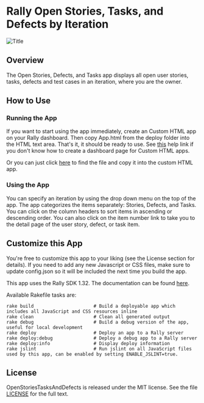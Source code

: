 Rally Open Stories, Tasks, and Defects by Iteration
======================

![Title](https://raw.github.com/RallyApps/OpenStoriesTasksAndDefects/master/screenshots/title-screenshot.png)

## Overview

The Open Stories, Defects, and Tasks app displays all open user stories, tasks, defects and test cases in an iteration, where you are the owner.

## How to Use

### Running the App

If you want to start using the app immediately, create an Custom HTML app on your Rally dashboard. Then copy App.html from the deploy folder into the HTML text area. That's it, it should be ready to use. See [this](http://www.rallydev.com/help/use_apps#create) help link if you don't know how to create a dashboard page for Custom HTML apps.

Or you can just click [here](https://raw.github.com/RallyApps/OpenStoriesTasksAndDefects/master/deploy/App.html) to find the file and copy it into the custom HTML app.

### Using the App

You can specify an iteration by using the drop down menu on the top of the app. The app categorizes the items separately: Stories, Defects, and Tasks. You can click on the column headers to sort items in ascending or descending order. You can also click on the item number link to take you to the detail page of the user story, defect, or task item. 

## Customize this App

You're free to customize this app to your liking (see the License section for details). If you need to add any new Javascript or CSS files, make sure to update config.json so it will be included the next time you build the app.

This app uses the Rally SDK 1.32. The documentation can be found [here](http://developer.rallydev.com/help/app-sdk).

Available Rakefile tasks are:

    rake build                      # Build a deployable app which includes all JavaScript and CSS resources inline
    rake clean                      # Clean all generated output
    rake debug                      # Build a debug version of the app, useful for local development
    rake deploy                     # Deploy an app to a Rally server
    rake deploy:debug               # Deploy a debug app to a Rally server
    rake deploy:info                # Display deploy information
    rake jslint                     # Run jslint on all JavaScript files used by this app, can be enabled by setting ENABLE_JSLINT=true.

## License

OpenStoriesTasksAndDefects is released under the MIT license.  See the file [LICENSE](https://raw.github.com/RallyApps/OpenStoriesTasksAndDefects/master/LICENSE) for the full text.